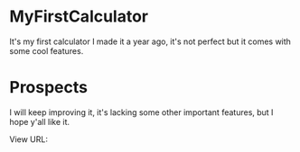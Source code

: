 # MyFirstCalculator
It's my first calculator I made it a year ago, it's not perfect but it comes with some cool features.

# Prospects
I will keep improving it, it's lacking some other important features, but I hope y'all like it.

View URL:
